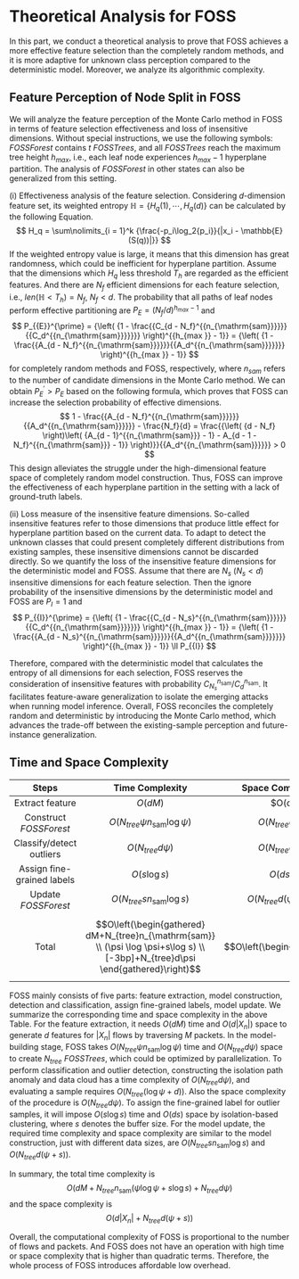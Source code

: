 # Theoretical Analysis for FOSS
In this part, we conduct a theoretical analysis to prove that FOSS achieves a more effective feature selection than the completely random methods, and it is more adaptive for unknown class perception compared to the deterministic model. Moreover, we analyze its algorithmic complexity.

## Feature Perception of Node Split in FOSS

We will analyze the feature perception of the Monte Carlo method in FOSS in terms of feature selection effectiveness and loss of insensitive dimensions. Without special instructions, we use the following symbols: *FOSSForest* contains $t$ *FOSSTrees*, and all *FOSSTrees* reach the maximum tree height $h_{max}$, i.e., each leaf node experiences $h_{max}-1$ hyperplane partition. The analysis of *FOSSForest* in other states can also be generalized from this setting. 

(i) Effectiveness analysis of the feature selection. Considering $d$-dimension feature set, its weighted entropy $\mathbb{H} = \{H_q(1), \cdots, H_q(d)\}$ can be calculated by the following Equation. 
$$
H_q = \sum\nolimits_{i = 1}^k {\frac{-p_i\log_2{p_i}}{|x_i - \mathbb{E}(S(q))|}}
$$
If the weighted entropy value is large, it means that this dimension has great randomness, which could be inefficient for hyperplane partition. Assume that the dimensions which $H_q$ less threshold $T_h$ are regarded as the efficient features. And there are $N_f$ efficient dimensions for each feature selection, i.e., $len(\mathbb{H} < T_h) = N_f$, $N_f < d$. 
The probability that all paths of leaf nodes perform effective partitioning are $P_{{E}}= (  {N_f /d})^{{h_{max }} - 1}$ and 
$$
P_{{E}}^{\prime} = {\left( {1 - \frac{{C_{d - N_f}^{{n_{\mathrm{sam}}}}}}{{C_d^{{n_{\mathrm{sam}}}}}}} \right)^{{h_{max }} - 1}} = {\left( {1 - \frac{{A_{d - N_f}^{{n_{\mathrm{sam}}}}}}{{A_d^{{n_{\mathrm{sam}}}}}}} \right)^{{h_{max }} - 1}}
$$
for completely random methods and FOSS, respectively, where $n_{sam}$ refers to the number of candidate dimensions in the Monte Carlo method. We can obtain $P_{{E}}^{\prime} > {P_{{E}}}$ based on the following formula, which proves that FOSS can increase the selection probability of effective dimensions. 
$$
1 - \frac{{A_{d - N_f}^{{n_{\mathrm{sam}}}}}}{{A_d^{{n_{\mathrm{sam}}}}}} - \frac{N_f}{d} = \frac{{\left( {d - N_f} \right)\left( {A_{d - 1}^{{n_{\mathrm{sam}}} - 1} - A_{d - 1 - N_f}^{{n_{\mathrm{sam}}} - 1}} \right)}}{{A_d^{{n_{\mathrm{sam}}}}}} > 0
$$
This design alleviates the struggle under the high-dimensional feature space of completely random model construction. Thus, FOSS can improve the effectiveness of each hyperplane partition in the setting with a lack of ground-truth labels. 

(ii) Loss measure of the insensitive feature dimensions. So-called insensitive features refer to those dimensions that produce little effect for hyperplane partition based on the current data. To adapt to detect the unknown classes that could present completely different distributions from existing samples, these insensitive dimensions cannot be discarded directly. So we quantify the loss of the insensitive feature dimensions for the deterministic model and FOSS. Assume that there are $N_s$ ($N_s < d$) insensitive dimensions for each feature selection. Then the ignore probability of the insensitive dimensions by the deterministic model and FOSS are $P_{{I}}=1$ and 
$$
P_{{I}}^{\prime} = {\left( {1 - \frac{{C_{d - N_s}^{{n_{\mathrm{sam}}}}}}{{C_d^{{n_{\mathrm{sam}}}}}}} \right)^{{h_{max }} - 1}} = {\left( {1 - \frac{{A_{d - N_s}^{{n_{\mathrm{sam}}}}}}{{A_d^{{n_{\mathrm{sam}}}}}}} \right)^{{h_{max }} - 1}} \ll P_{{I}}
$$

Therefore, compared with the deterministic model that calculates the entropy of all dimensions for each selection, FOSS reserves the consideration of insensitive features with probability ${{C_{N_s}^{{n_{\mathrm{sam}}}}} / {C_d^{{n_{\mathrm{sam}}}}}}$. It facilitates feature-aware generalization to isolate the emerging attacks when running model inference. Overall, FOSS reconciles the completely random and deterministic by introducing the Monte Carlo method, which advances the trade-off between the existing-sample perception and future-instance generalization. 

## Time and Space Complexity

**Steps** | **Time Complexity** | **Space Complexity** 
:-: | :-: | :-: 
Extract feature | $O(dM)$ | $O(d|X_n|)$
Construct *FOSSForest* | $O(N_{tree}\psi n_{\mathrm{sam}} \log \psi)$ | $O(N_{tree}d\psi)$ 
Classify/detect outliers | $O(N_{tree}d\psi)$ | $O(N_{tree}d\psi)$ 
Assign fine-grained labels | $O(s \log s)$ | $O(ds)$ 
Update *FOSSForest* | $O(N_{tree}sn_{\mathrm{sam}} \log s)$ | $O(N_{tree}d(\psi + s))$ 
Total | $$O\left(\begin{gathered} dM+N_{tree}n_{\mathrm{sam}} \\ (\psi \log \psi+s\log s) \\ [-3bp]+N_{tree}d\psi \end{gathered}\right)$$ | $$O\left(\begin{gathered}d|X_n| + d \\ N_{tree}(\psi + s)\end{gathered}\right)$$ 

FOSS mainly consists of five parts: feature extraction, model construction, detection and classification, assign fine-grained labels, model update. We summarize the corresponding time and space complexity in the above Table. For the feature extraction, it needs $O(dM)$ time and $O(d|X_n|)$ space to generate $d$ features for $|X_n|$ flows by traversing $M$ packets. In the model-building stage, FOSS takes $O(N_{tree} \psi n_{\mathrm{sam}} \log \psi)$ time and $O(N_{tree}d\psi)$ space to create $N_{tree}$ *FOSSTrees*, which could be optimized by parallelization. To perform classification and outlier detection, constructing the isolation path anomaly and data cloud has a time complexity of $O(N_{tree}d\psi)$, and evaluating a sample requires $O(N_{tree}(\log \psi + d))$. Also the space complexity of the procedure is $O(N_{tree}d\psi)$. To assign the fine-grained label for outlier samples, it will impose $O(s \log s)$ time and $O(ds)$ space by isolation-based clustering, where $s$ denotes the buffer size. For the model update, the required time complexity and space complexity are similar to the model construction, just with different data sizes, are $O(N_{tree}sn_{\mathrm{sam}} \log s)$ and $O(N_{tree}d(\psi + s))$. 

In summary, the total time complexity is 
$$
O\left(	dM+N_{tree}n_{\mathrm{sam}}(\psi \log \psi +s\log s)+N_{tree}d\psi\right)
$$
and the space complexity is 
$$
O\left(d|X_n| + N_{tree}d(\psi + s)\right)
$$

Overall, the computational complexity of FOSS is proportional to the number of flows and packets. And FOSS does not have an operation with high time or space complexity that is higher than quadratic terms. Therefore, the whole process of FOSS introduces affordable low overhead. 
